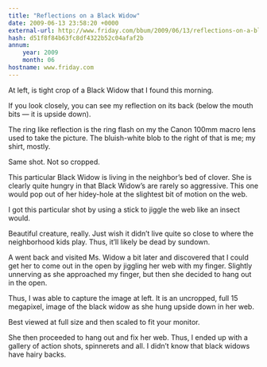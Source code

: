 ```yaml
---
title: "Reflections on a Black Widow"
date: 2009-06-13 23:58:20 +0000
external-url: http://www.friday.com/bbum/2009/06/13/reflections-on-a-black-widow/
hash: d51f8f84b63fc8df4322b52c04afaf2b
annum:
    year: 2009
    month: 06
hostname: www.friday.com
---
```



At left, is tight crop of a Black Widow that I found this morning.

If you look closely, you can see my reflection on its back (below the mouth bits — it is upside down).

The ring like reflection is the ring flash on my the  Canon 100mm macro lens used to take the picture.  The bluish-white blob to the right of that is me;  my shirt, mostly.



Same shot.  Not so cropped.

This particular Black Widow is living in the neighbor’s bed of clover.  She is clearly quite hungry in that Black Widow’s are rarely so aggressive.  This one would pop out of her hidey-hole at the slightest bit of motion on the web.

I got this particular shot by using a stick to jiggle the web like an insect would.

Beautiful creature, really.  Just wish it didn’t live quite so close to where the neighborhood kids play.  Thus, it’ll likely be dead by sundown.



 A went back and visited Ms. Widow a bit later and discovered that I could get her to come out in the open by jiggling her web with my finger.  Slightly unnerving as she approached my finger, but then she decided to hang out in the open.

Thus, I was able to capture the image at left.  It is an uncropped, full 15 megapixel, image of the black widow as she hung upside down in her web.

Best viewed at full size and then scaled to fit your monitor.

She then proceeded to hang out and fix her web.  Thus, I ended up with a gallery of action shots, spinnerets and all.  I didn’t know that black widows have hairy backs.


